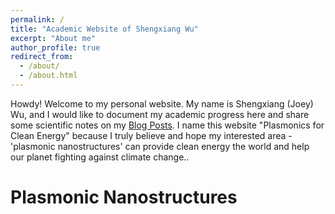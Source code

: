 ```yaml
---
permalink: /
title: "Academic Website of Shengxiang Wu"
excerpt: "About me"
author_profile: true
redirect_from: 
  - /about/
  - /about.html
---
```


Howdy! Welcome to my personal website. My name is Shengxiang (Joey) Wu, and I would like to document my academic progress here and share some scientific notes on my [Blog Posts](https://shengxiangwuplasmonic.github.io/year-archive/). I name this website "Plasmonics for Clean Energy" because I truly believe and hope my interested area - 'plasmonic nanostructures' can provide clean energy the world and help our planet fighting against climate change..

Plasmonic Nanostructures
======
